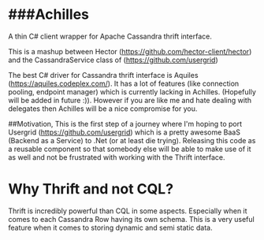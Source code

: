 ###Achilles
========

A thin C# client wrapper for Apache Cassandra  thrift interface.

This is a mashup between Hector (https://github.com/hector-client/hector) and the CassandraService class of (https://github.com/usergrid) 

The best C# driver for Cassandra thrift interface is Aquiles (https://aquiles.codeplex.com/). 
It has a lot of features (like connection pooling, endpoint manager) which is currently lacking in Achilles. (Hopefully will be added in future :)). 
However if you are like me  and hate dealing with delegates then Achilles will be a nice compromise for you.

##Motivation,
This is the first step of a journey where I'm hoping to port Usergrid (https://github.com/usergrid) which is a pretty awesome BaaS (Backend as a Service) to .Net (or at least die trying).
Releasing this code as a reusable component so that somebody else will be able to make use of it as well and not be frustrated with working with the Thrift interface.

# Why Thrift and not CQL?
Thrift is incredibly powerful than CQL in some aspects. Especially when it comes to each Cassandra Row having its own schema. This is a very useful feature when it comes to storing dynamic and semi static data.      
